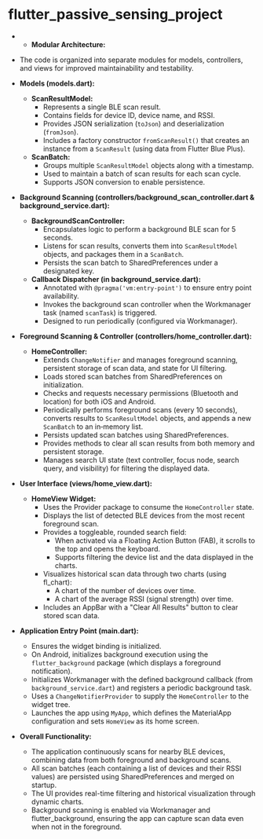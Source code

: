 # flutter_passive_sensing_project

- - **Modular Architecture:**
- The code is organized into separate modules for models, controllers, and views for improved maintainability and testability.

- **Models (models.dart):**
    - **ScanResultModel:**
        - Represents a single BLE scan result.
        - Contains fields for device ID, device name, and RSSI.
        - Provides JSON serialization (`toJson`) and deserialization (`fromJson`).
        - Includes a factory constructor `fromScanResult()` that creates an instance from a `ScanResult` (using data from Flutter Blue Plus).
    - **ScanBatch:**
        - Groups multiple `ScanResultModel` objects along with a timestamp.
        - Used to maintain a batch of scan results for each scan cycle.
        - Supports JSON conversion to enable persistence.

- **Background Scanning (controllers/background_scan_controller.dart & background_service.dart):**
    - **BackgroundScanController:**
        - Encapsulates logic to perform a background BLE scan for 5 seconds.
        - Listens for scan results, converts them into `ScanResultModel` objects, and packages them in a `ScanBatch`.
        - Persists the scan batch to SharedPreferences under a designated key.
    - **Callback Dispatcher (in background_service.dart):**
        - Annotated with `@pragma('vm:entry-point')` to ensure entry point availability.
        - Invokes the background scan controller when the Workmanager task (named `scanTask`) is triggered.
        - Designed to run periodically (configured via Workmanager).

- **Foreground Scanning & Controller (controllers/home_controller.dart):**
    - **HomeController:**
        - Extends `ChangeNotifier` and manages foreground scanning, persistent storage of scan data, and state for UI filtering.
        - Loads stored scan batches from SharedPreferences on initialization.
        - Checks and requests necessary permissions (Bluetooth and location) for both iOS and Android.
        - Periodically performs foreground scans (every 10 seconds), converts results to `ScanResultModel` objects, and appends a new `ScanBatch` to an in‑memory list.
        - Persists updated scan batches using SharedPreferences.
        - Provides methods to clear all scan results from both memory and persistent storage.
        - Manages search UI state (text controller, focus node, search query, and visibility) for filtering the displayed data.

- **User Interface (views/home_view.dart):**
    - **HomeView Widget:**
        - Uses the Provider package to consume the `HomeController` state.
        - Displays the list of detected BLE devices from the most recent foreground scan.
        - Provides a toggleable, rounded search field:
            - When activated via a Floating Action Button (FAB), it scrolls to the top and opens the keyboard.
            - Supports filtering the device list and the data displayed in the charts.
        - Visualizes historical scan data through two charts (using fl_chart):
            - A chart of the number of devices over time.
            - A chart of the average RSSI (signal strength) over time.
        - Includes an AppBar with a "Clear All Results" button to clear stored scan data.

- **Application Entry Point (main.dart):**
    - Ensures the widget binding is initialized.
    - On Android, initializes background execution using the `flutter_background` package (which displays a foreground notification).
    - Initializes Workmanager with the defined background callback (from `background_service.dart`) and registers a periodic background task.
    - Uses a `ChangeNotifierProvider` to supply the `HomeController` to the widget tree.
    - Launches the app using `MyApp`, which defines the MaterialApp configuration and sets `HomeView` as its home screen.

- **Overall Functionality:**
    - The application continuously scans for nearby BLE devices, combining data from both foreground and background scans.
    - All scan batches (each containing a list of devices and their RSSI values) are persisted using SharedPreferences and merged on startup.
    - The UI provides real-time filtering and historical visualization through dynamic charts.
    - Background scanning is enabled via Workmanager and flutter_background, ensuring the app can capture scan data even when not in the foreground.
